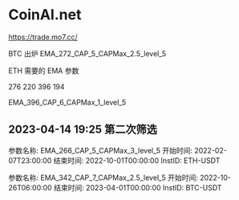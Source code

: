 # CoinAI.net

https://trade.mo7.cc/

BTC 出炉
EMA_272_CAP_5_CAPMax_2.5_level_5

ETH 需要的 EMA 参数

276 220 396 194

EMA_396_CAP_6_CAPMax_1_level_5

## 2023-04-14 19:25 第二次筛选

参数名称: EMA_266_CAP_5_CAPMax_3_level_5
开始时间: 2022-02-07T23:00:00
结束时间: 2022-10-01T00:00:00
InstID: ETH-USDT

参数名称: EMA_342_CAP_7_CAPMax_2.5_level_5
开始时间: 2022-10-26T06:00:00
结束时间: 2023-04-01T00:00:00
InstID: BTC-USDT
